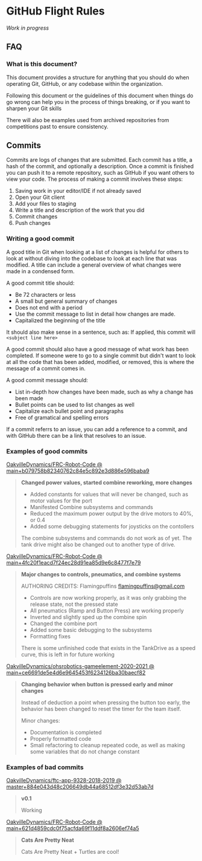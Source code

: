 # GitHub Flight Rules

*Work in progress*

## FAQ

### What is this document?

This document provides a structure for anything that you should do when operating Git, GitHub, or any codebase within the organization.

Following this document or the guidelines of this document when things do go wrong can help you in the process of things breaking, or if you want to sharpen your Git skills

There will also be examples used from archived repositories from competitions past to ensure consistency.

## Commits

Commits are logs of changes that are submitted. Each commit has a title, a hash of the commit, and optionally a description. Once a commit is finished you can push it to a remote repository, such as GitHub if you want others to view your code. The process of making a commit involves these steps:

1. Saving work in your editor/IDE if not already saved
2. Open your Git client
3. Add your files to staging
4. Write a title and description of the work that you did
5. Commit changes
6. Push changes

### Writing a good commit

A good title in Git when looking at a list of changes is helpful for others to look at without diving into the codebase to look at each line that was modified. A title can include a general overview of what changes were made in a condensed form.

A good commit title should:

* Be 72 characters or less
* A small but general summary of changes
* Does not end with a period
* Use the commit message to list in detail how changes are made.
* Capitalized the beginning of the title

It should also make sense in a sentence, such as: If applied, this commit will `<subject line here>`

A good commit should also have a good message of what work has been completed. If someone were to go to a single commit but didn't want to look at all the code that has been added, modified, or removed, this is where the message of a commit comes in.

A good commit message should:

* List in-depth how changes have been made, such as why a change has been made
* Bullet points can be used to list changes as well
* Capitalize each bullet point and paragraphs
* Free of gramatical and spelling errors

If a commit referrs to an issue, you can add a reference to a commit, and with GitHub there can be a link that resolves to an issue.

### Examples of good commits

[OakvilleDynamics/FRC-Robot-Code @ main+b079758b82340762c84e5c892e3d886e596baba9](https://github.com/OakvilleDynamics/FRC-Robot-Code/commit/b079758b82340762c84e5c892e3d886e596baba9)

>**Changed power values, started combine reworking, more changes**
>
>- Added constants for values that will never be changed, such as motor values for the port
>- Manifested Combine subsystems and commands
>- Reduced the maximum power output by the drive motors to 40%, or 0.4
>- Added some debugging statements for joysticks on the contollers
>
>The combine subsystems and commands do not work as of yet. The tank drive might also be changed out to another type of drive.

[OakvilleDynamics/FRC-Robot-Code @ main+4fc20f1eacd7f24ec28d91ea85d9e6c8477f7e79](https://github.com/OakvilleDynamics/FRC-Robot-Code/commit/4fc20f1eacd7f24ec28d91ea85d9e6c8477f7e79)

>**Major changes to controls, pneumatics, and combine systems**
>
>AUTHORING CREDITS: Flamingpuffins <flamingpuffins@gmail.com>
>
>- Controls are now working properly, as it was only grabbing the release state, not the pressed state
>- All pneumatics (Ramp and Button Press) are working properly
>- Inverted and slightly sped up the combine spin
>- Changed the combine port
>- Added some basic debugging to the subsystems
>- Formatting fixes
>
>There is some unfinished code that exists in the TankDrive as a speed curve, this is left in for future working

[OakvilleDynamics/ohsrobotics-gameelement-2020-2021 @ main+ce6691de5e4d6e9645453f6234126ba30baecf82](https://github.com/OakvilleDynamics/ohsrobotics-gameelement-2020-2021/commit/ce6691de5e4d6e9645453f6234126ba30baecf82)

>**Changing behavior when button is pressed early and minor changes**
>
>Instead of deduction a point when pressing the button too early, the behavior has been changed to reset the timer for the team itself.
>
>Minor changes:
>- Documentation is completed
>- Properly formatted code
>- Small refactoring to cleanup repeated code, as well as making some variables that do not change constant

### Examples of bad commits

[OakvilleDynamics/ftc-app-9328-2018-2019 @ master+884e043d48c206649db44a68512df3e32d53ab7d](https://github.com/OakvilleDynamics/ftc-app-9328-2018-2019/commit/884e043d48c206649db44a68512df3e32d53ab7d)
>**v0.1**
>
>Working

[OakvilleDynamics/FRC-Robot-Code @ main+621d4859cdc0f75acfda69f11ddf8a2606ef74a5](https://github.com/OakvilleDynamics/FRC-Robot-Code/commit/621d4859cdc0f75acfda69f11ddf8a2606ef74a5)

>**Cats Are Pretty Neat**
>
>Cats Are Pretty Neat + Turtles are cool!

